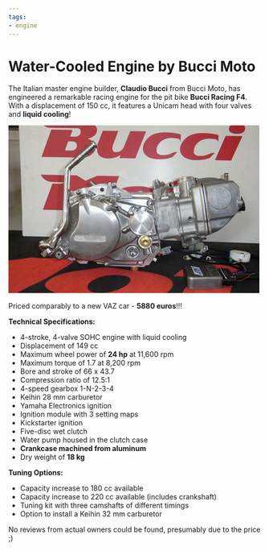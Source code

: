 ```yaml
---
tags:
- engine
---
```


# Water-Cooled Engine by Bucci Moto

The Italian master engine builder, **Claudio Bucci** from Bucci Moto, has engineered a remarkable racing engine for the pit bike **Bucci Racing F4**. With a displacement of 150 cc, it features a Unicam head with four valves and **liquid cooling**!


![Bucci Moto](../../../static/img/df5849.jpg "Bucci Moto")


Priced comparably to a new VAZ car - **5880 euros**!!!

**Technical Specifications:**

- 4-stroke, 4-valve SOHC engine with liquid cooling
- Displacement of 149 cc
- Maximum wheel power of **24 hp** at 11,600 rpm
- Maximum torque of 1.7 at 8,200 rpm
- Bore and stroke of 66 x 43.7
- Compression ratio of 12.5:1
- 4-speed gearbox 1-N-2-3-4
- Keihin 28 mm carburetor
- Yamaha Electronics ignition
- Ignition module with 3 setting maps
- Kickstarter ignition
- Five-disc wet clutch
- Water pump housed in the clutch case
- **Crankcase machined from aluminum**
- Dry weight of **18 kg**

**Tuning Options:**

- Capacity increase to 180 cc available
- Capacity increase to 220 cc available (includes crankshaft)
- Tuning kit with three camshafts of different timings
- Option to install a Keihin 32 mm carburetor

No reviews from actual owners could be found, presumably due to the price ;)

